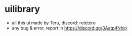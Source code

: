 # uilibrary
- all this ui made by Teru, discord: ruteteru
- any bug & error, report in https://discord.gg/3Aatp4Nhjp
